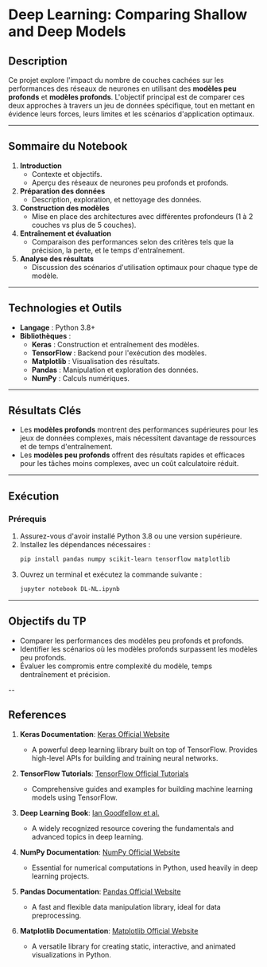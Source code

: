 # Deep Learning: Comparing Shallow and Deep Models

## Description
Ce projet explore l'impact du nombre de couches cachées sur les performances des réseaux de neurones en utilisant des **modèles peu profonds** et **modèles profonds**. L'objectif principal est de comparer ces deux approches à travers un jeu de données spécifique, tout en mettant en évidence leurs forces, leurs limites et les scénarios d'application optimaux.

---

## Sommaire du Notebook

1. **Introduction**
   - Contexte et objectifs.
   - Aperçu des réseaux de neurones peu profonds et profonds.
2. **Préparation des données**
   - Description, exploration, et nettoyage des données.
3. **Construction des modèles**
   - Mise en place des architectures avec différentes profondeurs (1 à 2 couches vs plus de 5 couches).
4. **Entraînement et évaluation**
   - Comparaison des performances selon des critères tels que la précision, la perte, et le temps d'entraînement.
5. **Analyse des résultats**
   - Discussion des scénarios d'utilisation optimaux pour chaque type de modèle.

---

## Technologies et Outils

- **Langage** : Python 3.8+
- **Bibliothèques** :
  - **Keras** : Construction et entraînement des modèles.
  - **TensorFlow** : Backend pour l'exécution des modèles.
  - **Matplotlib** : Visualisation des résultats.
  - **Pandas** : Manipulation et exploration des données.
  - **NumPy** : Calculs numériques.

---

## Résultats Clés

- Les **modèles profonds** montrent des performances supérieures pour les jeux de données complexes, mais nécessitent davantage de ressources et de temps d'entraînement.
- Les **modèles peu profonds** offrent des résultats rapides et efficaces pour les tâches moins complexes, avec un coût calculatoire réduit.

---

## Exécution

### Prérequis
1. Assurez-vous d'avoir installé Python 3.8 ou une version supérieure.
2. Installez les dépendances nécessaires :
   ```bash
   pip install pandas numpy scikit-learn tensorflow matplotlib 
3. Ouvrez un terminal et exécutez la commande suivante :
   ```bash
   jupyter notebook DL-NL.ipynb

---

## Objectifs du TP

- Comparer les performances des modèles peu profonds et profonds.
- Identifier les scénarios où les modèles profonds surpassent les modèles peu profonds.
- Évaluer les compromis entre complexité du modèle, temps dentraînement et précision.

-- 
## References

1. **Keras Documentation**: [Keras Official Website](https://keras.io/)
   - A powerful deep learning library built on top of TensorFlow. Provides high-level APIs for building and training neural networks.

2. **TensorFlow Tutorials**: [TensorFlow Official Tutorials](https://www.tensorflow.org/tutorials)
   - Comprehensive guides and examples for building machine learning models using TensorFlow.

3. **Deep Learning Book**: [Ian Goodfellow et al.](https://www.deeplearningbook.org/)
   - A widely recognized resource covering the fundamentals and advanced topics in deep learning.

4. **NumPy Documentation**: [NumPy Official Website](https://numpy.org/doc/)
   - Essential for numerical computations in Python, used heavily in deep learning projects.

5. **Pandas Documentation**: [Pandas Official Website](https://pandas.pydata.org/docs/)
   - A fast and flexible data manipulation library, ideal for data preprocessing.

6. **Matplotlib Documentation**: [Matplotlib Official Website](https://matplotlib.org/stable/contents.html)
   - A versatile library for creating static, interactive, and animated visualizations in Python.
